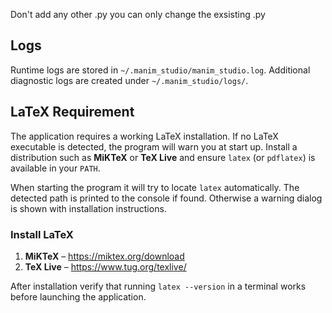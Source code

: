 Don't add any other .py you can only change the exsisting .py

## Logs
Runtime logs are stored in `~/.manim_studio/manim_studio.log`. Additional
diagnostic logs are created under `~/.manim_studio/logs/`.

## LaTeX Requirement
The application requires a working LaTeX installation. If no LaTeX executable
is detected, the program will warn you at start up. Install a distribution such
as **MiKTeX** or **TeX Live** and ensure `latex` (or `pdflatex`) is available in
your `PATH`.

When starting the program it will try to locate `latex` automatically. The
detected path is printed to the console if found. Otherwise a warning dialog is
shown with installation instructions.

### Install LaTeX
1. **MiKTeX** – <https://miktex.org/download>
2. **TeX Live** – <https://www.tug.org/texlive/>

After installation verify that running `latex --version` in a terminal works
before launching the application.
